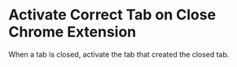 # Activate Correct Tab on Close Chrome Extension

When a tab is closed, activate the tab that created the closed tab.
